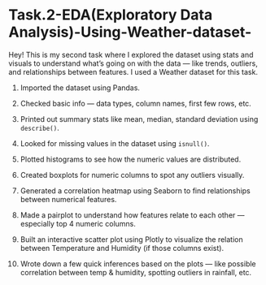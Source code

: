 # Task.2-EDA(Exploratory Data Analysis)-Using-Weather-dataset-
Hey! This is my second task where I explored the dataset using stats and visuals to understand what’s going on with the data — like trends, outliers, and relationships between features.
I used a Weather dataset for this task.

1. Imported the dataset using Pandas.

2. Checked basic info — data types, column names, first few rows, etc.

3. Printed out summary stats like mean, median, standard deviation using `describe()`.

4. Looked for missing values in the dataset using `isnull()`.

5. Plotted histograms to see how the numeric values are distributed.

6. Created boxplots for numeric columns to spot any outliers visually.

7. Generated a correlation heatmap using Seaborn to find relationships between numerical features.

8. Made a pairplot to understand how features relate to each other — especially top 4 numeric columns.

9. Built an interactive scatter plot using Plotly to visualize the relation between Temperature and Humidity (if those columns exist).

10. Wrote down a few quick inferences based on the plots — like possible correlation between temp & humidity, spotting outliers in rainfall, etc.

 

